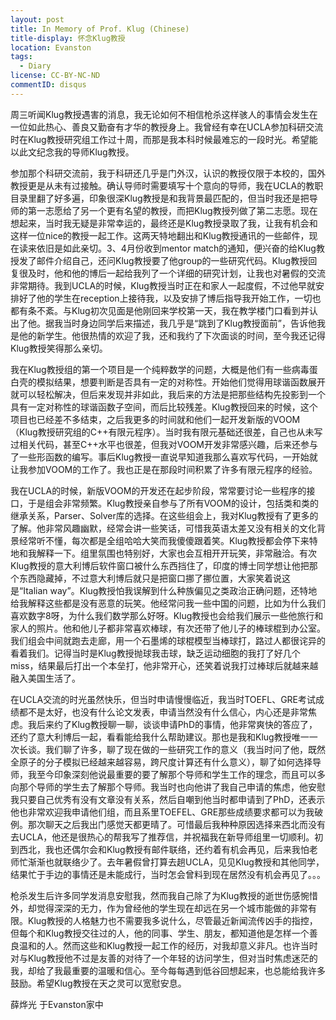 ```yaml
---
layout: post
title: In Memory of Prof. Klug (Chinese)
title-display: 怀念Klug教授
location: Evanston
tags:
  - Diary
license: CC-BY-NC-ND
commentID: disqus
---
```


周三听闻Klug教授遇害的消息，我无论如何不相信枪杀这样骇人的事情会发生在一位如此热心、善良又勤奋有才华的教授身上。我曾经有幸在UCLA参加科研交流时在Klug教授研究组工作过十周，而那是我本科时候最难忘的一段时光。希望能以此文纪念我的导师Klug教授。

参加那个科研交流前，我于科研还几乎是门外汉，认识的教授仅限于本校的，国外教授更是从未有过接触。确认导师时需要填写十个意向的导师，我在UCLA的教职目录里翻了好多遍，印象很深Klug教授是和我背景最匹配的，但当时我还是把导师的第一志愿给了另一个更有名望的教授，而把Klug教授列做了第二志愿。现在想起来，当时我无疑是非常幸运的，最终还是Klug教授录取了我，让我有机会和这样一位nice的教授一起工作。这两天特地翻出和Klug教授通讯的一些邮件，现在读来依旧是如此亲切。3、4月份收到mentor match的通知，便兴奋的给Klug教授发了邮件介绍自己，还问Klug教授要了他group的一些研究代码。Klug教授回复很及时，他和他的博后一起给我列了一个详细的研究计划，让我也对暑假的交流非常期待。我到UCLA的时候，Klug教授当时正在和家人一起度假，不过他早就安排好了他的学生在reception上接待我，以及安排了博后指导我开始工作，一切也都有条不紊。与Klug初次见面是他刚回来学校第一天，我在教学楼门口看到并认出了他。据我当时身边同学后来描述，我几乎是“跳到了Klug教授面前”，告诉他我是他的新学生。他很热情的欢迎了我，还和我约了下次面谈的时间，至今我还记得Klug教授笑得那么亲切。

我在Klug教授组的第一个项目是一个纯粹数学的问题，大概是他们有一些病毒蛋白壳的模拟结果，想要判断是否具有一定的对称性。开始他们觉得用球谐函数展开就可以轻松解决，但后来发现并非如此，我后来的方法是把那些结构先投影到一个具有一定对称性的球谐函数子空间，而后比较残差。Klug教授回来的时候，这个项目也已经差不多结束，之后我更多的时间就和他们一起开发新版的VOOM（Klug教授研究组的C++有限元程序）。当时我有限元基础还很差，自己也从未写过相关代码，甚至C++水平也很差，但我对VOOM开发非常感兴趣，后来还参与了一些形函数的编写。事后Klug教授一直说早知道我那么喜欢写代码，一开始就让我参加VOOM的工作了。我也正是在那段时间积累了许多有限元程序的经验。

我在UCLA的时候，新版VOOM的开发还在起步阶段，常常要讨论一些程序的接口，于是组会非常频繁。Klug教授亲自参与了所有VOOM的设计，包括类和类的继承关系，Parser、Solver库的选择。在这些组会上，我对Klug教授有了更多的了解。他非常风趣幽默，经常会讲一些笑话，可惜我英语太差又没有相关的文化背景经常听不懂，每次都是全组哈哈大笑而我傻傻跟着笑。Klug教授都会停下来特地和我解释一下。组里氛围也特别好，大家也会互相开开玩笑，非常融洽。有次Klug教授的意大利博后软件窗口被什么东西挡住了，印度的博士同学想让他把那个东西隐藏掉，不过意大利博后就只是把窗口挪了挪位置，大家笑着说这是“Italian way”。Klug教授怕我误解到什么种族偏见之类政治正确问题，还特地给我解释这些都是没有恶意的玩笑。他经常问我一些中国的问题，比如为什么我们喜欢数字8呀，为什么我们数学那么好呀。Klug教授也会给我们展示一些他旅行和家人的照片。他和他儿子都非常喜欢棒球，有次还带了他儿子的棒球棍到办公室。我们组会中间就跑去走廊，用一个石墨烯的球棍模型当棒球打，路过人都很诧异的看着我们。记得当时是Klug教授抛球我击球，缺乏运动细胞的我打了好几个miss，结果最后打出一个本垒打，他非常开心，还笑着说我打过棒球后就越来越融入美国生活了。

在UCLA交流的时光虽然快乐，但当时申请慢慢临近，我当时TOEFL、GRE考试成绩都不是太好，也没有什么论文发表，申请当然没有什么信心，内心还是非常焦虑。我后来约了Klug教授聊一聊，谈谈申请PhD的事情，他非常爽快的答应了，还约了意大利博后一起，看看能给我什么帮助建议。那也是我和Klug教授唯一一次长谈。我们聊了许多，聊了现在做的一些研究工作的意义（我当时问了他，既然全原子的分子模拟已经越来越容易，跨尺度计算还有什么意义），聊了如何选择导师，我至今印象深刻他说最重要的要了解那个导师和学生工作的理念，而且可以多向那个导师的学生去了解那个导师。我当时也向他讲了我自己申请的焦虑，他安慰我只要自己优秀有没有文章没有关系，然后自嘲到他当时都申请到了PhD，还表示他也非常欢迎我申请他们组，而且系里TOEFEL、GRE那些成绩要求都可以为我破例。那次聊天之后我出门感觉天都更晴了。可惜最后我种种原因选择来西北而没有去UCLA，他还是很热心的帮我写了推荐信，并祝福我在新导师组里一切顺利。初到西北，我也还偶尔会和Klug教授有邮件联络，还约着有机会再见，后来我怕老师忙渐渐也就联络少了。去年暑假曾打算去趟UCLA，见见Klug教授和其他同学，结果忙于手边的事情还是未能成行，当时怎会曾料到现在居然没有机会再见了。。。

枪杀发生后许多同学发消息安慰我，然而我自己除了为Klug教授的逝世伤感惋惜外，却觉得深深的无力，作为曾经他的学生现在却远在另一个城市能做的非常有限。Klug教授的人格魅力也不需要我多说什么，尽管最近新闻流传凶手的指控，但每个和Klug教授交往过的人，他的同事、学生、朋友，都知道他是怎样一个善良温和的人。然而这些和Klug教授一起工作的经历，对我却意义非凡。也许当时对与Klug教授他不过是友善的对待了一个年轻的访问学生，但对当时焦虑迷茫的我，却给了我最重要的温暖和信心。至今每每遇到低谷回想起来，也总能给我许多鼓励。希望Klug教授在天之灵可以宽慰安息。

薛烨光
于Evanston家中
